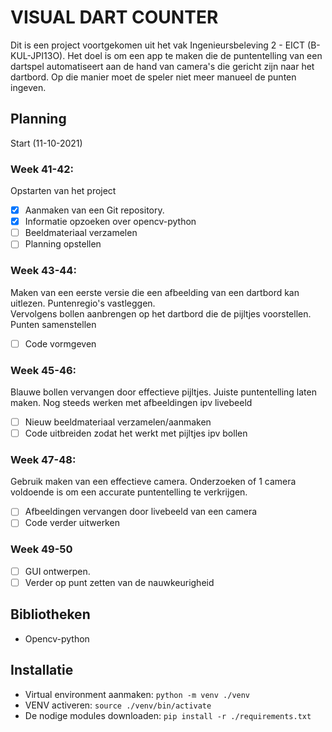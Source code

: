 # VISUAL DART COUNTER  
Dit is een project voortgekomen uit het vak Ingenieursbeleving 2 - EICT (B-KUL-JPI13O). Het doel is om een app te maken die de puntentelling van een dartspel automatiseert aan de hand van camera's die gericht zijn naar het dartbord. Op die manier moet de speler niet meer manueel de punten ingeven.

## Planning  
Start (11-10-2021)  
### Week 41-42:  
Opstarten van het project  
- [x] Aanmaken van een Git repository.  
- [x] Informatie opzoeken over opencv-python
- [ ] Beeldmateriaal verzamelen  
- [ ] Planning opstellen

### Week 43-44:
Maken van een eerste versie die een afbeelding van een dartbord kan uitlezen. Puntenregio's vastleggen.  
Vervolgens bollen aanbrengen op het dartbord die de pijltjes voorstellen.   
Punten samenstellen
- [ ] Code vormgeven

### Week 45-46:  
Blauwe bollen vervangen door effectieve pijltjes. Juiste puntentelling laten maken. Nog steeds werken met afbeeldingen ipv livebeeld
- [ ] Nieuw beeldmateriaal verzamelen/aanmaken
- [ ] Code uitbreiden zodat het werkt met pijltjes ipv bollen
  
### Week 47-48:
Gebruik maken van een effectieve camera. Onderzoeken of 1 camera voldoende is om een accurate puntentelling te verkrijgen. 
- [ ] Afbeeldingen vervangen door livebeeld van een camera
- [ ] Code verder uitwerken

### Week 49-50
- [ ] GUI ontwerpen. 
- [ ] Verder op punt zetten van de nauwkeurigheid

## Bibliotheken  
* Opencv-python  

## Installatie  
* Virtual environment aanmaken: `python -m venv ./venv`
* VENV activeren: `source ./venv/bin/activate`
* De nodige modules downloaden: `pip install -r ./requirements.txt`  